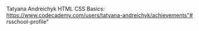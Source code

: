 Tatyana Andreichyk
HTML CSS Basics: https://www.codecademy.com/users/tatyana-andreichyk/achievements"# rsschool-profile" 
